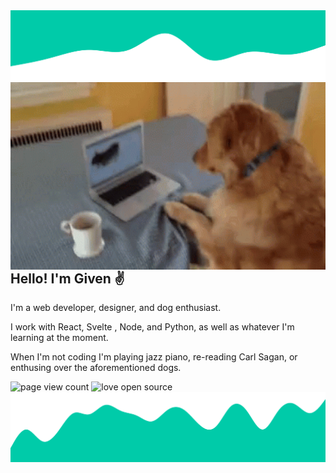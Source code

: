 <img src="./images/wave_bottom.svg" />

<img align="right" height="300px" alt="dog hitting his computer" src="./images/dog.gif" />

## Hello! I'm Given ✌️

I'm a web developer, designer, and dog enthusiast.

I work with React, Svelte , Node, and Python, as well as whatever I'm learning at the moment.

When I'm not coding I'm playing jazz piano, re-reading Carl Sagan, or enthusing over the aforementioned dogs.


<div>
 <img alt="page view count" src="https://gpvc.arturio.dev/tinkoh" />  
 <img alt="love open source" src="https://badges.frapsoft.com/os/v3/open-source.png?v=103" />  
 <!--  <img alt="ask me anything" src="https://img.shields.io/badge/Ask%20me-anything-1abc9c.svg" /> -->
</div>

<img src="./images/wave_top.svg" />
